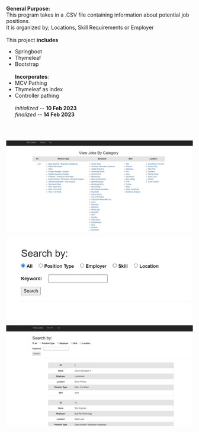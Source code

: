 __General Purpose:__<br/>
This program takes in a .CSV file containing information about potential job positions. <br/>
It is organized by; Locations, Skill Requirements or Employer <br/>
<br/>
This project __includes__  
- Springboot
- Thymeleaf
- Bootstrap<br/><br/>
__Incorporates__:<br/>
- MCV Pathing
- Thymeleaf as index
- Controller pathing<br/><br/>
_initialized_ -- __10 Feb 2023__ <br/>
_finalized_ -- __14 Feb 2023__
<br/>
<br/>

  ![Screenshot](/Screenshot_2023-02-14_141642.jpg) <br/>

  ![Screenshot](/Screenshot_2023-02-14_142002.jpg) <br/>

  ![Screenshot](/Screenshot_2023-02-14_142124.jpg) <br/>
